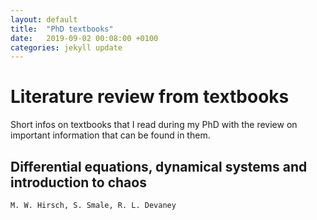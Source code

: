 ```yaml
---
layout: default
title:  "PhD textbooks"
date:   2019-09-02 00:08:00 +0100
categories: jekyll update
---
```


# Literature review from textbooks

Short infos on textbooks that I read during my PhD with the review on important information that can be found in them.

## Differential equations, dynamical systems and introduction to chaos

`M. W. Hirsch, S. Smale, R. L. Devaney`
